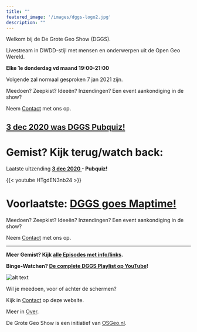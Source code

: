 ```yaml
---
title: ""
featured_image: '/images/dggs-logo2.jpg'
description: ""
---
```


Welkom bij de De Grote Geo Show (DGGS).
   
Livestream in DWDD-stijl met mensen en onderwerpen uit de Open Geo Wereld.

__Elke 1e donderdag vd maand 19:00-21:00__

Volgende zal normaal gesproken 7 jan 2021 zijn.

Meedoen? Zeepkist? Ideeën? Inzendingen? Een event aankondiging in de show?

Neem [Contact](/contact/) met ons op. 

<!-- [![naar aflevering](/images/episode-0013/pubquiz_aankondiging.jpg)](/episode/episode-0013/ "naar aflevering") -->


## __[3 dec 2020 was DGGS Pubquiz!](/episode/episode-0013/)__

# __Gemist? Kijk terug/watch back:__
 
Laatste uitzending __[__3 dec 2020__ ](/episode/episode-0013/) - Pubquiz!__

{{< youtube HTgdEN3nb24 >}}
 
# Voorlaatste: __[DGGS goes Maptime!](/episode/episode-0012/)__

Meedoen? Zeepkist? Ideeën? Inzendingen? Een event aankondiging in de show?

Neem [Contact](/contact/) met ons op. 


 -----

__Meer Gemist? Kijk [alle Episodes met info/links](/episode).__ 
 
__Binge-Watchen? [De complete DGGS Playlist op YouTube](https://www.youtube.com/playlist?list=PLJMEnRQpAfZqCkhGh3lb3KUnXssK7Sk6C)!__

![alt text](/images/screenshots/episode-1-10.png "Episode #1-#10")

Wil je meedoen, voor of achter de schermen?

Kijk in [Contact](/contact/) op deze website.

Meer in [Over](/about/).

De Grote Geo Show is een initiatief van [OSGeo.nl](https://osgeo.nl).
                                                                   